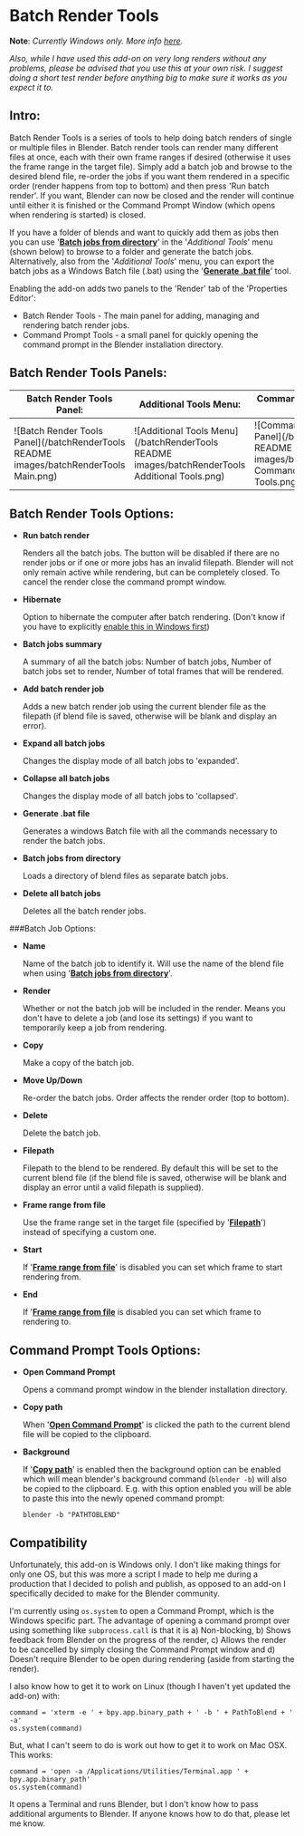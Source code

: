 # Batch Render Tools

**Note**: *Currently Windows only. More info [here](#compatibility).*

*Also, while I have used this add-on on very long renders without any problems, please be advised that you use this at your own risk. I suggest doing a short test render before anything big to make sure it works as you expect it to.*

## Intro:

Batch Render Tools is a series of tools to help doing batch renders of single or multiple files in Blender. Batch render tools can render many different files at once, each with their own frame ranges if desired (otherwise it uses the frame range in the target file). Simply add a batch job and browse to the desired blend file, re-order the jobs if you want them rendered in a specific order (render happens from top to bottom) and then press 'Run batch render'. If you want, Blender can now be closed and the render will continue until either it is finished or the Command Prompt Window (which opens when rendering is started) is closed.

If you have a folder of blends and want to quickly add them as jobs then you can use '**[Batch jobs from directory](#batchJobsFromDirectory)**' in the '*Additional Tools*' menu (shown below) to browse to a folder and generate the batch jobs. Alternatively, also from the '*Additional Tools*' menu, you can export the batch jobs as a Windows Batch file (.bat) using the '**[Generate .bat file](#generateBatFile)**' tool.

Enabling the add-on adds two panels to the 'Render' tab of the 'Properties Editor':
 - Batch Render Tools - The main panel for adding, managing and rendering batch render jobs.
 - Command Prompt Tools - a small panel for quickly opening the command prompt in the Blender installation directory.

## Batch Render Tools Panels:

| Batch Render Tools Panel: | Additional Tools Menu: | Command Prompt Tools Panel: |
| ------------- | ------------- | ------------- |
| ![Batch Render Tools Panel](/batchRenderTools README images/batchRenderTools Main.png) | ![Additional Tools Menu](/batchRenderTools README images/batchRenderTools Additional Tools.png) | ![Command Prompt Tools Panel](/batchRenderTools README images/batchRenderTools Command Prompt Tools.png) 

## Batch Render Tools Options:

+ **Run batch render**

  Renders all the batch jobs. The button will be disabled if there are no render jobs or if one or more jobs has an invalid filepath. Blender will not only remain active while rendering, but can be completely closed. To cancel the render close the command prompt window.

+ **Hibernate**

  Option to hibernate the computer after batch rendering. (Don't know if you have to explicitly [enable this in Windows first](https://support.microsoft.com/en-gb/kb/920730))

+ **Batch jobs summary**

  A summary of all the batch jobs: Number of batch jobs, Number of batch jobs set to render, Number of total frames that will be rendered.

+ **Add batch render job**

  Adds a new batch render job using the current blender file as the filepath (if blend file is saved, otherwise will be blank and display an error).

+ **Expand all batch jobs**

  Changes the display mode of all batch jobs to 'expanded'.

+ **Collapse all batch jobs**

  Changes the display mode of all batch jobs to 'collapsed'.

+ <a name="generateBatFile"></a>**Generate .bat file**

  Generates a windows Batch file with all the commands necessary to render the batch jobs.

+ <a name="batchJobsFromDirectory"></a>**Batch jobs from directory**

  Loads a directory of blend files as separate batch jobs.

+ **Delete all batch jobs**

  Deletes all the batch render jobs.

###Batch Job Options:

+ **Name**

  Name of the batch job to identify it. Will use the name of the blend file when using '**[Batch jobs from directory](#batchJobsFromDirectory)**'.

+ **Render**

  Whether or not the batch job will be included in the render. Means you don't have to delete a job (and lose its settings) if you want to temporarily keep a job from rendering.

+ **Copy**

  Make a copy of the batch job.

+ **Move Up/Down**

  Re-order the batch jobs. Order affects the render order (top to bottom).

+ **Delete**

  Delete the batch job.

+ <a name="filepath"></a>**Filepath**

  Filepath to the blend to be rendered. By default this will be set to the current blend file (if the blend file is saved, otherwise will be blank and display an error until a valid filepath is supplied).

+ <a name="frameRangeFromFile"></a>**Frame range from file**
 
  Use the frame range set in the target file (specified by '[**Filepath**](#filepath)') instead of specifying a custom one.

+ **Start**
 
  If '[**Frame range from file**](#frameRangeFromFile)' is disabled you can set which frame to start rendering from.

+ **End**

  If '[**Frame range from file**](#frameRangeFromFile) is disabled you can set which frame to rendering to.

## Command Prompt Tools Options:

+ <a name="openCommandPrompt"></a>**Open Command Prompt**

  Opens a command prompt window in the blender installation directory.

+ <a name="copyPath"></a>**Copy path**

  When '[**Open Command Prompt**](#openCommandPrompt)' is clicked the path to the current blend file will be copied to the clipboard.

+ **Background**

  If '[**Copy path**](#copyPath)' is enabled then the background option can be enabled which will mean blender's background command (`blender -b`) will also be copied to the clipboard. E.g. with this option enabled you will be able to paste this into the newly opened command prompt:
  
  `blender -b "PATHTOBLEND" `
  
## <a name="compatibility">Compatibility
  
Unfortunately, this add-on is Windows only. I don't like making things for only one OS, but this was more a script I made to help me during a production that I decided to polish and publish, as opposed to an add-on I specifically decided to make for the Blender community.
  
I'm currently using `os.system` to open a Command Prompt, which is the Windows specific part. The advantage of opening a command prompt over using something like `subprocess.call` is that it is a) Non-blocking, b) Shows feedback from Blender on the progress of the render, c) Allows the render to be cancelled by simply closing the Command Prompt window and d) Doesn't require Blender to be open during rendering (aside from starting the render).

I also know how to get it to work on Linux (though I haven't yet updated the add-on) with:

```
command = 'xterm -e ' + bpy.app.binary_path + ' -b ' + PathToBlend + ' -a'
os.system(command)
```

But, what I can't seem to do is work out how to get it to work on Mac OSX. This works:

```
command = 'open -a /Applications/Utilities/Terminal.app ' + bpy.app.binary_path'
os.system(command)
```

It opens a Terminal and runs Blender, but I don't know how to pass additional arguments to Blender. If anyone knows how to do that, please let me know.
